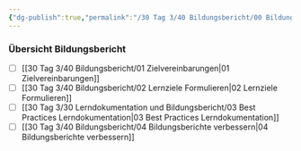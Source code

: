 ```yaml
---
{"dg-publish":true,"permalink":"/30 Tag 3/40 Bildungsbericht/00 Bildungsbericht/"}
---
```


### Übersicht Bildungsbericht
- [ ] [[30 Tag 3/40 Bildungsbericht/01 Zielvereinbarungen\|01 Zielvereinbarungen]]
- [ ] [[30 Tag 3/40 Bildungsbericht/02 Lernziele Formulieren\|02 Lernziele Formulieren]]
- [ ] [[30 Tag 3/30 Lerndokumentation und Bildungsbericht/03 Best Practices Lerndokumentation\|03 Best Practices Lerndokumentation]]
- [ ] [[30 Tag 3/40 Bildungsbericht/04 Bildungsberichte verbessern\|04 Bildungsberichte verbessern]]
